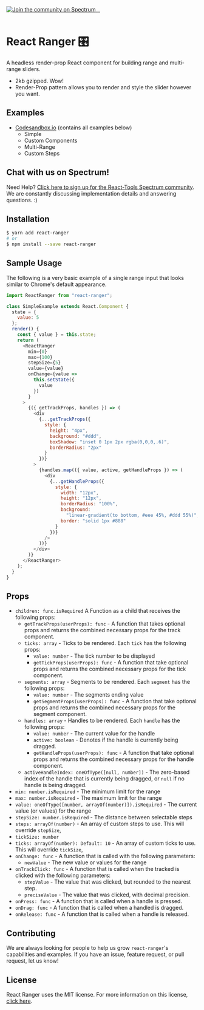 <!-- <a href="https://travis-ci.org/react-tools/react-ranger" target="\_parent">
<img alt="" src="https://travis-ci.org/react-tools/react-ranger.svg?branch=master" />
</a> -->

<a href="https://spectrum.chat/react-ranger">
  <img alt="Join the community on Spectrum" src="https://withspectrum.github.io/badge/badge.svg" />
</a>
<a href="https://npmjs.com/package/react-ranger" target="\_parent">
<img alt="" src="https://img.shields.io/npm/dm/react-ranger.svg" />
</a>
<a href="https://github.com/react-tools/react-ranger" target="\_parent">
<img alt="" src="https://img.shields.io/github/stars/react-tools/react-ranger.svg?style=social&label=Star" />
</a>
<a href="https://twitter.com/tannerlinsley" target="\_parent">
<img alt="" src="https://img.shields.io/twitter/follow/tannerlinsley.svg?style=social&label=Follow" />
</a>

<br />
<br />

# React Ranger 🎛

A headless render-prop React component for building range and multi-range sliders.

- 2kb gzipped. Wow!
- Render-Prop pattern allows you to render and style the slider however you want.

## Examples

- [Codesandbox.io](https://codesandbox.io/s/l5nnjl7jqm) (contains all examples below)
  - Simple
  - Custom Components
  - Multi-Range
  - Custom Steps

## Chat with us on Spectrum!

Need Help? [Click here to sign up for the React-Tools Spectrum community](https://spectrum.chat/react-ranger). We are constantly discussing implementation details and answering questions. :)

## Installation

```bash
$ yarn add react-ranger
# or
$ npm install --save react-ranger
```

## Sample Usage

The following is a very basic example of a single range input that looks similar to Chrome's default appearance.

```javascript
import ReactRanger from "react-ranger";

class SimpleExample extends React.Component {
  state = {
    value: 5
  };
  render() {
    const { value } = this.state;
    return (
      <ReactRanger
        min={0}
        max={100}
        stepSize={5}
        value={value}
        onChange={value =>
          this.setState({
            value
          })
        }
      >
        {({ getTrackProps, handles }) => (
          <div
            {...getTrackProps({
              style: {
                height: "4px",
                background: "#ddd",
                boxShadow: "inset 0 1px 2px rgba(0,0,0,.6)",
                borderRadius: "2px"
              }
            })}
          >
            {handles.map(({ value, active, getHandleProps }) => (
              <div
                {...getHandleProps({
                  style: {
                    width: "12px",
                    height: "12px",
                    borderRadius: "100%",
                    background:
                      "linear-gradient(to bottom, #eee 45%, #ddd 55%)",
                    border: "solid 1px #888"
                  }
                })}
              />
            ))}
          </div>
        )}
      </ReactRanger>
    );
  }
}
```

## Props

- `children: func.isRequired` A Function as a child that receives the following props:
  - `getTrackProps(userProps): func` - A function that takes optional props and returns the combined necessary props for the track component.
  - `ticks: array` - Ticks to be rendered. Each `tick` has the following props:
    - `value: number` - The tick number to be displayed
    - `getTickProps(userProps): func` - A function that take optional props and returns the combined necessary props for the tick component.
  - `segments: array` - Segments to be rendered. Each `segment` has the following props:
    - `value: number` - The segments ending value
    - `getSegmentProps(userProps): func` - A function that take optional props and returns the combined necessary props for the segment component.
  - `handles: array` - Handles to be rendered. Each `handle` has the following props:
    - `value: number` - The current value for the handle
    - `active: boolean` - Denotes if the handle is currently being dragged.
    - `getHandleProps(userProps): func` - A function that take optional props and returns the combined necessary props for the handle component.
  - `activeHandleIndex: oneOfType([null, number])` - The zero-based index of the handle that is currently being dragged, or `null` if no handle is being dragged.
- `min: number.isRequired` - The minimum limit for the range
- `max: number.isRequired` - The maximum limit for the range
- `value: oneOfType([number, arrayOf(number)]).isRequired` - The current value (or values) for the range
- `stepSize: number.isRequired` - The distance between selectable steps
- `steps: arrayOf(number)` - An array of custom steps to use. This will override `stepSize`,
- `tickSize: number`
- `ticks: arrayOf(number): Default: 10` - An array of custom ticks to use. This will override `tickSize`,
- `onChange: func` - A function that is called with the following parameters:
  - `newValue` - The new value or values for the range
- `onTrackClick: func` - A function that is called when the tracked is clicked with the following parameters:
  - `stepValue` - The value that was clicked, but rounded to the nearest step.
  - `preciseValue` - The value that was clicked, with decimal precision.
- `onPress: func` - A function that is called when a handle is pressed.
- `onDrag: func` - A function that is called when a handled is dragged.
- `onRelease: func` - A function that is called when a handle is released.

## Contributing

We are always looking for people to help us grow `react-ranger`'s capabilities and examples. If you have an issue, feature request, or pull request, let us know!

## License

React Ranger uses the MIT license. For more information on this license, [click here](https://github.com/react-tools/react-ranger/blob/master/LICENSE).
